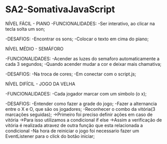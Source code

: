 # SA2-SomativaJavaScript
NÍVEL FÁCIL - PIANO
-FUNCIONALIDADES:
    -Ser interativo, ao clicar na tecla solta um son;

  -DESAFIOS:
    -Encontrar os sons;
    -Colocar o texto em cima do piano;

NÍVEL MÉDIO - SEMÁFORO
  
  -FUNCIONALIDADES:
    -Acender as luzes do semaforo automaticamente a cada 3 segundos;
    -Quando acender mudar a cor e deixar mais chamativa;

  -DESAFIOS:
    -Na troca de cores;
    -Em conectar com o script.js;
    

NÍVEL DIFÍCIL - JOGO DA VELHA

-FUNCIONALIDADES:
    -Cada jogador marcar com um simbolo (o x);
    
  -DESAFIOS:
    -Entender como fazer a grade do jogo;
    -Fazer a alternancia entre o X e O, que são os jogadores;
    -Reconhecer o combo da vitória(3 marcações seguidas);
            ->Primeiro foi preciso definir ações em caso de vitória 
            ->Para isso utilizamos a condicional if else
            ->Assim a verificação de vitória é realizada atravez de outra função que esta relacionada a condicional
    -Na hora de reiniciar o jogo foi necessario fazer um EventListener para o click do botão iniciar;